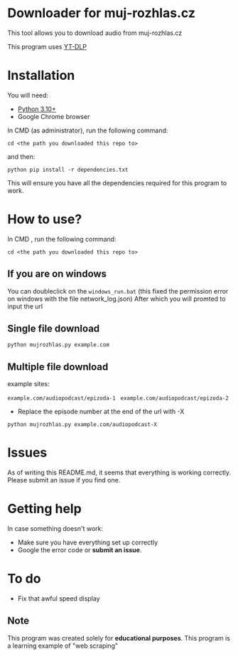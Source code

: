 # Downloader for  muj-rozhlas.cz
This tool allows you to download audio from  muj-rozhlas.cz

This program uses [YT-DLP](https://github.com/yt-dlp/yt-dlp) 

# Installation
You will need:
 - [Python 3.10+](https://www.python.org/downloads/)
 - Google Chrome browser

In CMD (as administrator), run the following command:

``cd <the path you downloaded this repo to>``

and then:

``python pip install -r dependencies.txt``

This will ensure you have all the dependencies required for this program to work.


# How to use?
In CMD , run the following command:

``cd <the path you downloaded this repo to>``

## If you are on windows 
You can doubleclick on the ``windows_run.bat`` (this fixed the permission error on windows with the file network_log.json)
After which you will promted to input the url 



## Single file download

``python mujrozhlas.py example.com ``

## Multiple file download
example sites:

 `example.com/audiopodcast/epizoda-1 ` 
 `example.com/audiopodcast/epizoda-2 `

- Replace the episode number at the end of the url with  -X 


``python mujrozhlas.py example.com/audiopodcast-X ``


# Issues
As of writing this README.md, it seems that everything is working correctly. Please submit an issue if you find one.


# Getting help
In case something doesn't work:
 - Make sure you have everything set up correctly
 - Google the error code or **submit an issue**.


# To do
 - Fix that awful speed display


## Note
This program was created solely for **educational purposes**. 
This program is a learning example of "web scraping"
